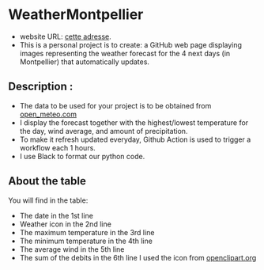 ﻿# WeatherMontpellier
- website URL: [cette adresse](https://h-bond826.github.io/WeatherMontpellier/).
- This is a personal project is to create: a GitHub web page displaying images representing the weather forecast for the 4 next days (in Montpellier) that automatically updates. 

## Description : 
- The data to be used for your project is to be obtained from [open_meteo.com](https://open-meteo.com/en/docs/meteofrance-api)
- I display the forecast together with the highest/lowest temperature for the day, wind average, and amount of precipitation.
- To make it refresh updated everyday, Github Action is used to trigger a workflow each 1 hours.
- I use Black to format our python code.

## About the table
You will find in the table:
- The date in the 1st line
- Weather icon in the 2nd line
- The maximum temperature in the 3rd line
- The minimum temperature in the 4th line
- The average wind in the 5th line
- The sum of the debits in the 6th line
I used the icon from [openclipart.org](https://openclipart.org/search/?query=weather#google_vignette)
